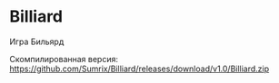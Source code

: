 # Billiard
Игра Бильярд

Скомпилированная версия:<br/>
https://github.com/Sumrix/Billiard/releases/download/v1.0/Billiard.zip
